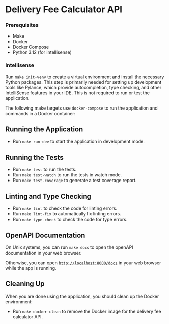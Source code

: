 # Delivery Fee Calculator API

### Prerequisites

- Make
- Docker
- Docker Compose
- Python 3.12 (for intellisense)

### Intellisense

Run `make init-venv` to create a virtual environment and install the necessary Python packages. This step is primarily needed for setting up development tools like Pylance, which provide autocompletion, type checking, and other IntelliSense features in your IDE.
This is not required to run or test the application.

The following make targets use `docker-compose` to run the application and commands in a Docker container:

## Running the Application

- Run `make run-dev` to start the application in development mode.

## Running the Tests

- Run `make test` to run the tests.
- Run `make test-watch` to run the tests in watch mode.
- Run `make test-coverage` to generate a test coverage report.

## Linting and Type Checking

- Run `make lint` to check the code for linting errors.
- Run `make lint-fix` to automatically fix linting errors.
- Run `make type-check` to check the code for type errors.

## OpenAPI Documentation

On Unix systems, you can run `make docs` to open the openAPI documentation in your web browser.

Otherwise, you can open [`http://localhost:8000/docs`](http://localhost:8000/docs) in your web browser while the app is running.

## Cleaning Up

When you are done using the application, you should clean up the Docker environment:

- Run `make docker-clean` to remove the Docker image for the delivery fee calculator API.
